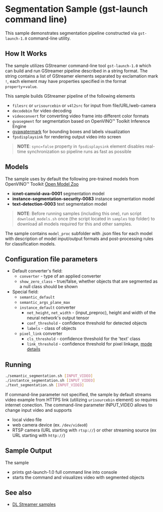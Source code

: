 # Segmentation Sample (gst-launch command line)

This sample demonstrates segmentation pipeline constructed via `gst-launch-1.0` command-line utility.

## How It Works
The sample utilizes GStreamer command-line tool `gst-launch-1.0` which can build and run GStreamer pipeline described in a string format.
The string contains a list of GStreamer elements separated by exclamation mark `!`, each element may have properties specified in the format `property`=`value`.

This sample builds GStreamer pipeline of the following elements
* `filesrc` or `urisourcebin` or `v4l2src` for input from file/URL/web-camera
* `decodebin` for video decoding
* `videoconvert` for converting video frame into different color formats
* `gvasegment` for segmentation based on OpenVINO™ Toolkit Inference Engine
* [gvawatermark](https://github.com/openvinotoolkit/dlstreamer_gst/wiki/gvawatermark) for bounding boxes and labels visualization
* `fpsdisplaysink` for rendering output video into screen
> **NOTE**: `sync=false` property in `fpsdisplaysink` element disables real-time synchronization so pipeline runs as fast as possible

## Models

The sample uses by default the following pre-trained models from OpenVINO™ Toolkit [Open Model Zoo](https://github.com/openvinotoolkit/open_model_zoo)
*   __icnet-camvid-ava-0001__ segmentation model
*   __instance-segmentation-security-0083__ instance segmentation model
*   __text-detection-0003__ text segmentation model

> **NOTE**: Before running samples (including this one), run script `download_models.sh` once (the script located in `samples` top folder) to download all models required for this and other samples.

The sample contains `model_proc` subfolder with .json files for each model with description of model input/output formats and post-processing rules for classification models.

## Сonfiguration file parameters

* Default converter's field:
    * `converter` - type of an applied converter
    * `show_zero_class` - true/false, whether objects that are segmented as a null class should be shown
* Special field:
    * `semantic_default`
    * `semantic_args_plane_max`
    * `instance_default` converter
        * `net_height`, `net_width` - (input_preproc), height and width of the neural network's output tensor
        * `conf_threshold` - confidence threshold for detected objects
        * `labels` -  class of objects
    * `pixel_link` converter
        * `cls_threshold` - confidence threshold for the 'text' class
        * `link_threshold` - confidence threshold for pixel linkage, [mode details](https://arxiv.org/abs/1801.01315)

## Running

```sh
./semantic_segmentation.sh [INPUT_VIDEO]
./instantce_segmentation.sh [INPUT_VIDEO]
./text_segmentation.sh [INPUT_VIDEO]
```

If command-line parameter not specified, the sample by default streams video example from HTTPS link (utilizing `urisourcebin` element) so requires internet conection.
The command-line parameter INPUT_VIDEO allows to change input video and supports
* local video file
* web camera device (ex. `/dev/video0`)
* RTSP camera (URL starting with `rtsp://`) or other streaming source (ex URL starting with `http://`)

## Sample Output

The sample
* prints gst-launch-1.0 full command line into console
* starts the command and visualizes video with segmented objects

## See also
* [DL Streamer samples](../../README.md)
